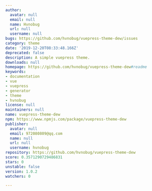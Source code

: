```yaml
---
author:
  avatar: null
  email: null
  name: Hvnobug
  url: null
  username: null
bugs: https://github.com/hvnobug/vuepress-theme-dew/issues
category: theme
date: '2019-12-20T08:33:48.166Z'
deprecated: false
description: A simple vuepress theme.
downloads: null
homepage: https://github.com/hvnobug/vuepress-theme-dew#readme
keywords:
- documentation
- vue
- vuepress
- generator
- theme
- hvnobug
license: null
maintainers: null
name: vuepress-theme-dew
npm: https://www.npmjs.com/package/vuepress-theme-dew
publisher:
  avatar: null
  email: 972080809@qq.com
  name: null
  url: null
  username: hvnobug
repository: https://github.com/hvnobug/vuepress-theme-dew
score: 0.3571290729486831
stars: 0
unstable: false
version: 1.0.2
watchers: 0

---
```


